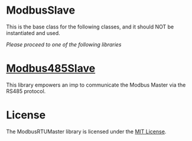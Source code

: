 
# ModbusSlave

This is the base class for the following classes, and it should NOT be instantiated and used.

*Please proceed to one of the following libraries*

# [Modbus485Slave](../Modbus485Slave/)

This library empowers an imp to communicate the Modbus Master via the RS485 protocol.

# License

The ModbusRTUMaster library is licensed under the [MIT License](https://github.com/electricimp/thethingsapi/tree/master/LICENSE).
